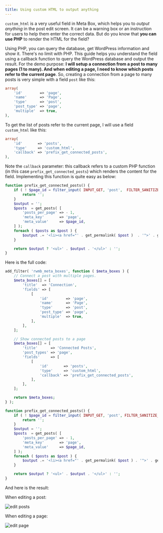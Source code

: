 ```yaml
---
title: Using custom HTML to output anything
---
```


`custom_html` is a very useful field in Meta Box, which helps you to _output anything_ in the post edit screen. It can be a warning box or an instruction for users to help them enter the correct data. But do you know that **you can use PHP** to render the HTML for the field?

Using PHP, you can query the database, get WordPress information and show it. There's no limit with PHP. This guide helps you understand the field using a callback function to query the WordPress database and output the result. For the demo purpose: **I will setup a connection from a post to many pages (1 to many). And when editing a page, I need to know which posts refer to the current page**. So, creating a connection from a page to many posts is very simple with a field `post` like this:

```php
array(
    'id'        => 'page',
    'name'      => 'Page',
    'type'      => 'post',
    'post_type' => 'page',
    'multiple'  => true,
),
```

To get the list of posts refer to the current page, I will use a field `custom_html` like this:

```php
array(
    'id'       => 'posts',
    'type'     => 'custom_html',
    'callback' => 'prefix_get_connected_posts',
),
```

Note the `callback` parameter: this callback refers to a custom PHP function (in this case `prefix_get_connected_posts`) which renders the content for the field. Implementing this function is quite easy as below:

```php
function prefix_get_connected_posts() {
    if ( ! $page_id = filter_input( INPUT_GET, 'post',  FILTER_SANITIZE_NUMBER_INT ) ) {
        return '';
    }
    $output = '';
    $posts  = get_posts( [
        'posts_per_page' => - 1,
        'meta_key'       => 'page',
        'meta_value'     => $page_id,
    ] );
    foreach ( $posts as $post ) {
        $output .= '<li><a href="' . get_permalink( $post )  . '">' . get_the_title( $post ) . '</a></li>';
    }

    return $output ? '<ul>' . $output . '</ul>' : '';
}
```

Here is the full code:

```php
add_filter( 'rwmb_meta_boxes', function ( $meta_boxes ) {
    // Connect a post with multiple pages.
    $meta_boxes[] = [
        'title'  => 'Connection',
        'fields' => [
            [
                'id'        => 'page',
                'name'      => 'Page',
                'type'      => 'post',
                'post_type' => 'page',
                'multiple'  => true,
            ],
        ],
    ];

    // Show connected posts to a page
    $meta_boxes[] = [
        'title'      => 'Connected Posts',
        'post_types' => 'page',
        'fields'     => [
            [
                'id'       => 'posts',
                'type'     => 'custom_html',
                'callback' => 'prefix_get_connected_posts',
            ],
        ],
    ];

    return $meta_boxes;
} );

function prefix_get_connected_posts() {
    if ( ! $page_id = filter_input( INPUT_GET, 'post', FILTER_SANITIZE_NUMBER_INT ) ) {
        return '';
    }
    $output = '';
    $posts  = get_posts( [
        'posts_per_page' => - 1,
        'meta_key'       => 'page',
        'meta_value'     => $page_id,
    ] );
    foreach ( $posts as $post ) {
        $output .= '<li><a href="' . get_permalink( $post ) . '">' . get_the_title( $post ) . '</a></li>';
    }

    return $output ? '<ul>' . $output . '</ul>' : '';
}
```

And here is the result:

When editing a post:

![edit posts](https://i.imgur.com/J81E2ZO.png)

When editing a page:

![edit page](https://i.imgur.com/P6guXho.png)